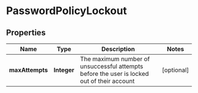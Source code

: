 

# PasswordPolicyLockout


## Properties

| Name | Type | Description | Notes |
|------------ | ------------- | ------------- | -------------|
|**maxAttempts** | **Integer** | The maximum number of unsuccessful attempts before the user is locked out of their account |  [optional] |



